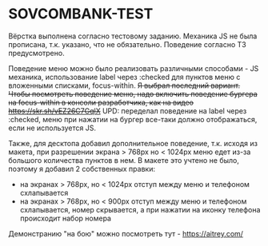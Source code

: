 # SOVCOMBANK-TEST

Вёрстка выполнена согласно тестовому заданию. Механика JS не была прописана, т.к. указано, что  не обязательно. Поведение согласно ТЗ предусмотрено.

Поведение меню можно было реализовать различными способами - JS механика, использование label через :checked для пунктов меню с вложенными списками, focus-within. ~~Я выбрал последний вариант.
Чтобы посмотреть поведение меню, надо включить поведение бургера на focus-within в консоли разработчика, как на видео https://skr.sh/vEZ26C7GqlX~~ 
UPD: переделал поведение на label через :checked, меню при нажатии на бургер все-таки должно отображаться, если не используется JS.

Также, для десктопа добавил дополнительное поведение, т.к. исходя из макета, при разрешении экрана > 768px но < 1024px меню едет из-за большого количества пунктов в нем. В макете это учтено не было, поэтому я добавил 2 собственных правки:
- на экранах > 768px, но < 1024px отступ между меню и телефоном схлапывается
- на экранах > 768px, но < 900px отступ между меню и телефоном схлапывается, номер скрывается, а при нажатии на иконку телефона происходит набор номера

Демонстранию "на бою" можно посмотреть тут - https://aitrey.com/
